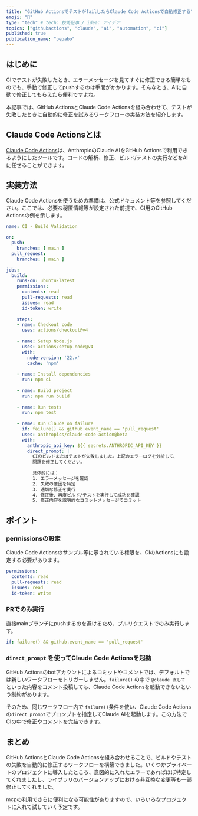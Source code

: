 ```yaml
---
title: "GitHub ActionsでテストがfailしたらClaude Code Actionsで自動修正する"
emoji: "🤖"
type: "tech" # tech: 技術記事 / idea: アイデア
topics: ["githubactions", "claude", "ai", "automation", "ci"]
published: true
publication_name: "pepabo"
---
```


## はじめに

CIでテストが失敗したとき、エラーメッセージを見てすぐに修正できる簡単なものでも、手動で修正してpushするのは手間がかかります。そんなとき、AIに自動で修正してもらえたら便利ですよね。

本記事では、GitHub ActionsとClaude Code Actionsを組み合わせて、テストが失敗したときに自動的に修正を試みるワークフローの実装方法を紹介します。

## Claude Code Actionsとは

[Claude Code Actions](https://github.com/anthropics/claude-code-action)は、AnthropicのClaude AIをGitHub Actionsで利用できるようにしたツールです。コードの解析、修正、ビルド/テストの実行などをAIに任せることができます。

## 実装方法

Claude Code Actionsを使うための準備は、公式ドキュメント等を参照してください。ここでは、必要な秘匿情報等が設定された前提で、CI用のGitHub Actionsの例を示します。

```yaml
name: CI - Build Validation

on:
  push:
    branches: [ main ]
  pull_request:
    branches: [ main ]

jobs:
  build:
    runs-on: ubuntu-latest
    permissions:
      contents: read
      pull-requests: read
      issues: read
      id-token: write
    
    steps:
    - name: Checkout code
      uses: actions/checkout@v4
      
    - name: Setup Node.js
      uses: actions/setup-node@v4
      with:
        node-version: '22.x'
        cache: 'npm'
        
    - name: Install dependencies
      run: npm ci
      
    - name: Build project
      run: npm run build
      
    - name: Run tests
      run: npm test
      
    - name: Run Claude on failure
      if: failure() && github.event_name == 'pull_request'
      uses: anthropics/claude-code-action@beta
      with:
        anthropic_api_key: ${{ secrets.ANTHROPIC_API_KEY }}
        direct_prompt: |
          CIのビルドまたはテストが失敗しました。上記のエラーログを分析して、
          問題を修正してください。
          
          具体的には：
          1. エラーメッセージを確認
          2. 失敗の原因を特定
          3. 適切な修正を実行
          4. 修正後、再度ビルド/テストを実行して成功を確認
          5. 修正内容を説明的なコミットメッセージでコミット
```

## ポイント

### permissionsの設定

Claude Code Actionsのサンプル等に示されている権限を、CIのActionsにも設定する必要があります。

```yaml
permissions:
  contents: read
  pull-requests: read
  issues: read
  id-token: write
```

### PRでのみ実行

直接mainブランチにpushするのを避けるため、プルリクエストでのみ実行します。

```yaml
if: failure() && github.event_name == 'pull_request'
```

### `direct_prompt` を使ってClaude Code Actionsを起動

GitHub Actionsのbotアカウントによるコミットやコメントでは、デフォルトでは新しいワークフローをトリガーしません。`failure()` の中で `@claude 直して` といった内容をコメント投稿しても、Claude Code Actionsを起動できないという制約があります。

そのため、同じワークフロー内で `failure()`条件を使い、Claude Code Actionsの`direct_prompt`でプロンプトを指定してClaude AIを起動します。この方法でCIの中で修正やコメントを完結できます。

## まとめ

GitHub ActionsとClaude Code Actionsを組み合わせることで、ビルドやテストの失敗を自動的に修正するワークフローを構築できました。いくつかプライベートのプロジェクトに導入したところ、意図的に入れたエラーであればほぼ特定してくれましたし、ライブラリのバージョンアップにおける非互換な変更等も一部修正してくれました。

mcpの利用でさらに便利になる可能性がありますので、いろいろなプロジェクトに入れて試していく予定です。
